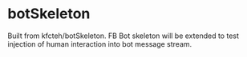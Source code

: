 # botSkeleton

Built from kfcteh/botSkeleton.  FB Bot skeleton will be extended to test injection of human interaction into bot message stream.
